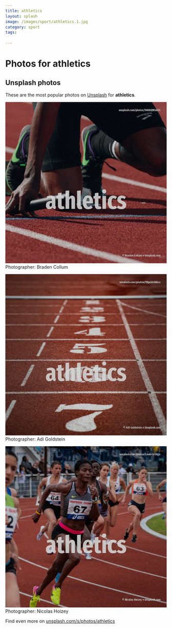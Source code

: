```yaml
---
title: athletics
layout: splash
image: /images/sport/athletics.1.jpg
category: sport
tags:

---
```

# Photos for athletics
 
## Unsplash photos
These are the most popular photos on [Unsplash](https://unsplash.com) for **athletics**.
 
![athletics](/images/sport/athletics.1.jpg)
Photographer:  Braden Collum
 
![athletics](/images/sport/athletics.2.jpg)
Photographer:  Adi Goldstein
 
![athletics](/images/sport/athletics.3.jpg)
Photographer:  Nicolas Hoizey
 
Find even more on [unsplash.com/s/photos/athletics](https://unsplash.com/s/photos/athletics)
 
